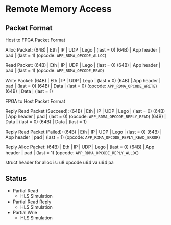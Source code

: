 # Remote Memory Access

## Packet Format

Host to FPGA Packet Format

Alloc Packet:
 (64B)      | Eth | IP | UDP | Lego | (last = 0)
 (64B)      | App header |    pad   | (last = 1) (opcode: `APP_RDMA_OPCODE_ALLOC`)

Read Packet:
 (64B)      | Eth | IP | UDP | Lego | (last = 0)
 (64B)      | App header |    pad   | (last = 1) (opcode: `APP_RDMA_OPCODE_READ`)

Write Packet:
 (64B)      | Eth | IP | UDP | Lego | (last = 0)
 (64B)      | App header |    pad   | (last = 0)
 (64B)      |          Data         | (last = 0) (opcode: `APP_RDMA_OPCODE_WRITE`)
 (64B)      |          Data         | (last = 1)

FPGA to Host Packet Format

Reply Read Packet (Succeed):
 (64B)      | Eth | IP | UDP | Lego | (last = 0)
 (64B)      | App header |    pad   | (last = 0) (opcode: `APP_RDMA_OPCODE_REPLY_READ`)
 (64B)      |          Data         | (last = 0)
 (64B)      |          Data         | (last = 1)

Reply Read Packet (Failed):
 (64B)      | Eth | IP | UDP | Lego | (last = 0)
 (64B)      | App header |    pad   | (last = 1) (opcode: `APP_RDMA_OPCODE_REPLY_READ_ERROR`)

Reply Alloc Packet:
 (64B)      | Eth | IP | UDP | Lego | (last = 0)
 (64B)      | App header |    pad   | (last = 1) (opcode: `APP_RDMA_OPCODE_REPLY_ALLOC`)

struct header for alloc is:
	u8	opcode
	u64	va
	u64	pa

## Status

- Partial Read
	- HLS Simulation
- Partial Read Reply
	- HLS Simulation
- Partial Wrie
	- HLS Simulation
